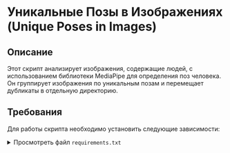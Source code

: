 # Уникальные Позы в Изображениях (Unique Poses in Images)

## Описание

Этот скрипт анализирует изображения, содержащие людей, с использованием библиотеки MediaPipe для определения поз человека. Он группирует изображения по уникальным позам и перемещает дубликаты в отдельную директорию.

## Требования

Для работы скрипта необходимо установить следующие зависимости:

<details>
  <summary>Просмотреть файл <code>requirements.txt</code></summary>

```plaintext
opencv-python-headless>=4.5.3.56
numpy>=1.21.2
mediapipe>=0.8.9
tqdm>=4.62.3
</details>